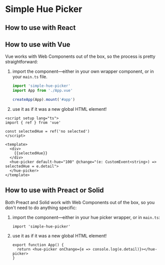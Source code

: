 # Simple Hue Picker

## How to use with React



## How to use with Vue

Vue works with Web Components out of the box, so the process is pretty straightforward:

1. import the component—either in your own wrapper component, or in your `main.ts` file.
   ```ts
   import 'simple-hue-picker'
   import App from './App.vue'

   createApp(App).mount('#app')
   ```
2. use it as if it was a new global HTML element!
  ```vue
  <script setup lang="ts">
  import { ref } from 'vue'

  const selectedHue = ref('no selected')
  </script>

  <template>
    <div>
      {{selectedHue}}
    </div>
    <hue-picker default-hue="100" @change="(e: CustomEvent<string>) => selectedHue = e.detail">
    </hue-picker>  
  </template>
   ```
  
## How to use with Preact or Solid

Both Preact and Solid work with Web Components out of the box, so you don't need to do anything specific:

1. import the component—either in your hue picker wrapper, or in `main.ts`:
   ```tsx
   import 'simple-hue-picker'
   ```
2. use it as if it was a new global HTML element!
    ```tsx
    export function App() {
      return <hue-picker onChange={e => console.log(e.detail)}></hue-picker>
    }
    ```
